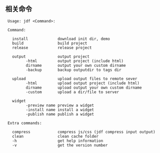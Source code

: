 ## 相关命令
	 
	 Usage: jdf <Command>:

	 Command:

	   install             download init dir, demo
	   build               build project
	   release             release project

	   output              output project
	         -html         output project (include html)
	         dirname       output your own custom dirname
	         -backup       backup outputdir to tags dir

	   upload              upload output files to remote sever
	         -html         upload output project (include html)
	         dirname       upload output your own custom dirname
	         -custom       upload a dir/file to server

	   widget
	         -preview name preview a widget
	         -install name install a widget
	         -publish name publish a widget

	 Extra commands:

	   compress            compress js/css (jdf compress input output)
	   clean               clean cache folder
	   -h                  get help information
	   -v                  get the version number